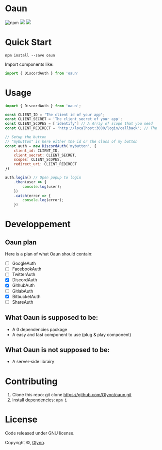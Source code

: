 # Oaun

![npm](https://img.shields.io/npm/v/oaun.svg?style=for-the-badge) ![](https://img.shields.io/npm/dw/oaun.svg?style=for-the-badge) ![](https://img.shields.io/github/license/Olyno/oaun.svg?style=for-the-badge)

# Quick Start

```
npm install --save oaun
```

Import components like:

```js
import { DiscordAuth } from 'oaun'
```

# Usage

```js
import { DiscordAuth } from 'oaun';

const CLIENT_ID = 'The client id of your app';
const CLIENT_SECRET = 'The client secret of your app';
const CLIENT_SCOPES = ['identify'] // A Array of scope that you need
const CLIENT_REDIRECT = 'http://localhost:3000/login/callback'; // The redirect URL of your app

// Setup the button
// "mybutton" is here either the id or the class of my button
const auth = new DiscordAuth('mybutton', {
    client_id: CLIENT_ID,
    client_secret: CLIENT_SECRET,
    scopes: CLIENT_SCOPES,
    redirect_uri: CLIENT_REDIRECT
})

auth.login() // Open popup to login
    .then(user => {
        console.log(user);
    })
    .catch(error => {
        console.log(error);
    })
```

# Developpement

## Oaun plan

Here is a plan of what Oaun should contain:
 
  - [ ] GoogleAuth
  - [ ] FacebookAuth
  - [ ] TwitterAuth
  - [x] DiscordAuth
  - [x] GithubAuth
  - [ ] GitlabAuth
  - [x] BitbucketAuth
  - [ ] ShareAuth

## What Oaun is supposed to be:

 - A 0 dependencies package
 - A easy and fast component to use (plug & play component)

## What Oaun is not supposed to be:

 - A server-side librairy

# Contributing

 1. Clone this repo: git clone https://github.com/Olyno/oaun.git
 2. Install dependencies: ``npm i``

# License

Code released under GNU license.

Copyright ©, [Olyno](https://github.com/Olyno).

